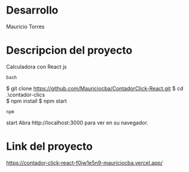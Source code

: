 # Desarrollo

Mauricio Torres

# Descripcion del proyecto

Calculadora con React js

`bash`

$ git clone https://github.com/Mauriciocba/ContadorClick-React.git
$ cd  .\contador-clics\
$ npm install
$ npm start

`npm`

start Abra http://localhost:3000 para ver en su navegador.

# Link del proyecto

https://contador-click-react-f0jw1e5n9-mauriciocba.vercel.app/